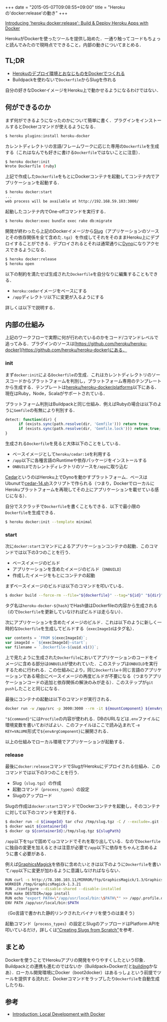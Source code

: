 +++
date = "2015-05-07T09:08:55+09:00"
title = "Herokuの'docker:release'の動き"
+++

[Introducing 'heroku docker:release': Build & Deploy Heroku Apps with Docker](https://blog.heroku.com/archives/2015/5/5/introducing_heroku_docker_release_build_deploy_heroku_apps_with_docker)

HerokuがDockerを使ったツールを提供し始めた．一通り触ってコードもちょっと読んでみたので現時点でできること，内部の動きについてまとめる．

## TL;DR

- [Herokuのデプロイ環境とおなじものをDockerでつくれる](https://twitter.com/miyagawa/status/596020653540528128)
- Buildpackを使わないで`Dockerfile`からSlugを作れる

自分の好きなDockerイメージをHeroku上で動かせるようになるわけではない．

## 何ができるのか

まず何ができるようになったのかについて簡単に書く．プラグインをインストールするとDockerコマンドが使えるようになる．

```bash
$ heroku plugins:install heroku-docker
```

カレントディレクトリの言語/フレームワークに応じた専用の`Dockerfile`を生成する（これはなんでも好きに書ける`Dockerfile`ではないことに注意）．

```bash
$ heroku docker:init
Wrote Dockerfile (ruby)
```

上記で作成した`Dockerfile`をもとにDockerコンテナを起動してコンテナ内でアプリケーションを起動する．

```bash
$ heroku docker:start
...
web process will be available at http://192.168.59.103:3000/
```

起動したコンテナ内でOne-offコマンドを実行する．

```bash
$ heroku docker:exec bundle exec rake db:migrate
```

開発が終わったら上記のDockerイメージから[Slug](https://devcenter.heroku.com/articles/slug-compiler)（アプリケーションのソースとその依存関係を全て含めた`.tgz`）を作成してそれをそのままHeroku上にデプロイすることができる．デプロイされるとそれは通常通りに[Dyno](https://devcenter.heroku.com/articles/dynos#the-dyno-manager)になりアクセスできるようになる．

```bash
$ heroku docker:release
$ heroku open
```

以下の制約を満たせば生成された`Dockerfile`を自分なりに編集することもできる．

- `heroku:cedar`イメージをベースにする
- `/app`ディレクトリ以下に変更が入るようにする

詳しくは以下で説明する．

## 内部の仕組み

上記のワークフローで実際に何が行われているのかをコード/コマンドレベルで追ってみる．プラグインのソースは[https://github.com/heroku/heroku-docker](https://github.com/heroku/heroku-docker)にある．

### init

まず`docker:init`による`Dockerfile`の生成．これはカレントディレクトリのソースコードからプラットフォームを判別し，プラットフォーム専用のテンプレートから生成する．テンプレートは[heroku/heroku-docker/platforms](https://github.com/heroku/heroku-docker/tree/master/platforms)以下にある．現在はRuby，Node，Scalaがサポートされている．

プラットフォーム判別はBuildpackと同じ仕組み．例えばRubyの場合は以下のように`Gemfile`の有無により判別する．

```js
detect: function(dir) {
      if (exists.sync(path.resolve(dir, 'Gemfile'))) return true;
      if (exists.sync(path.resolve(dir, 'Gemfile.lock'))) return true;
}
```

生成される`Dockerfile`を見ると大体以下のことをしている．

- ベースイメージとして`heroku/cedar:14`を利用する
- `/app`以下に各種言語のRuntimeや依存パッケージをインストールする
- `ONBUILD`でカレントディレクトリのソースを`/app`に取り込む

[Cedar](https://devcenter.heroku.com/articles/cedar)というのはHeroku上でDynoを動かすプラットフォーム．ベースはUbunutで[cedar-14.sh](https://github.com/heroku/stack-images/blob/master/bin/cedar-14.sh)スクリプトで作られる（つまり，DockerでローカルにHerokuプラットフォームを再現してその上にアプリケーションを載せている感じになる）．

自分でスクラッチで`Dockerfile`を書くこともできる．以下で最小限の`Dockerfile`を生成できる．

```bash
$ heroku docker:init --template minimal
```

### start

次に`docker:start`コマンドによるアプリケーションコンテナの起動．このコマンドでは以下の3つのことを行う．

- ベースイメージのビルド
- アプリケーションを含めたイメージのビルド（`ONBUILD`）
- 作成したイメージをもとにコンテナの起動

まずベースイメージのビルドは以下のコマンドを叩いている．

```bash
$ docker build --force-rm --file="${dockerfile}" --tag="${id}" "${dir}"
```

タグ名は`heroku-docker-${hash}`でHash値はDockerfileの内容から生成される（ので`Dockerfile`を更新していなければビルドは走らない）．

次にアプリケーションを含めたイメージのビルド．これは以下のように新しく一時的な`Dockerfile`を生成してビルドする（`execImageId`はタグ名）．

```js
var contents = `FROM ${execImageId}`;
var imageId = `${execImageId}-start`;
var filename = `.Dockerfile-${uuid.v1()}`;
```

上で見たように生成された`Dockerfile`においてアプリケーションのコードをイメージに含める部分は`ONBUILD`が使われていた．このステップは`ONBUILD`を実行するために行われる．この仕組みにより，同じ`Dockerfile`＋同じ言語のアプリケーションである場合にベースイメージの再度ビルドが不要になる（つまりアプリケーションコードの追加と依存関係の解決のみが走る）．このステップが`git push`したことと同じになる．

最後にコンテナの起動は以下のコマンドが実行される．

```bash
docker run -w /app/src -p 3000:3000 --rm -it ${mountComponent} ${envArgComponent} ${imageId} sh -c "${command}"
```

`"${command}"`には`Procfile`の内容が使われる．DBのURLなどは`.env`ファイルに環境変数を書いておけばよい．このファイルはここで読み込まれて`-e KEY=VALUME`形式で`${envArgComponent}`に展開される．

以上の仕組みでローカル環境でアプリケーションが起動する．

### release

最後に`docker:release`コマンドでSlugがHerokuにデプロイされる仕組み．このコマンドでは以下の3つのことを行う．

- Slug（`slug.tgz`）の作成
- 起動コマンド（`process_types`）の設定
- Slugのアップロード


Slugの作成は`docker:start`コマンドでDockerコンテナを起動し，そのコンテナに対して以下のコマンドを実行する．

```bash
$ docker run -d ${imageId} tar cfvz /tmp/slug.tgz -C / --exclude=.git --exclude=.heroku ./app
$ docker wait ${containerId}
$ docker cp ${containerId}:/tmp/slug.tgz ${slugPath}
```

`/app`以下を`tgz`で固めて`cp`コマンドでそれを取り出している．なので`Dockerfile`に独自の変更を加えるときは注意が必要で`/app`以下に依存をちゃんと含めるように書く必要がある．

例えば[GraphicsMagick](http://www.graphicsmagick.org/)を依存に含めたいときは以下のように`Dockerfile`を書いて`/app`以下に変更が加わるように意識しなければならない．

```bash
RUN curl -s http://78.108.103.11/MIRROR/ftp/GraphicsMagick/1.3/GraphicsMagick-1.3.21.tar.gz | tar xvz -C /tmp
WORKDIR /tmp/GraphicsMagick-1.3.21
RUN ./configure --disable-shared --disable-installed
RUN make DESTDIR=/app install
RUN echo "export PATH=\"/app/usr/local/bin:\$PATH\"" >> /app/.profile.d/nodejs.sh
ENV PATH /app/usr/local/bin:$PATH
```
（Go言語で書かれた静的リンクされたバイナリを使うのは楽そう）

起動コマンド（`process_types`）の設定とSlugのアップロードはPlatform APIを叩いているだけ，詳しくは["Creating Slugs from Scratch"](https://devcenter.heroku.com/articles/platform-api-deploying-slugs)を参考．

## まとめ

Dockerを使うことでHerokuアプリの開発をやりやすくしたという印象．Buildpackとの連携も進むのではないか（Buildpack+Dockerだと[building](http://www.centurylinklabs.com/heroku-on-docker/)かなあ）．ローカル開発環境にDocker（boot2docker）はあるっしょという前提でツールを提供する流れだ．Dockerコマンドをラップしたり`Dockerfile`を自動生成したりね．

## 参考

- [Introduction: Local Development with Docker](https://devcenter.heroku.com/articles/introduction-local-development-with-docker)
